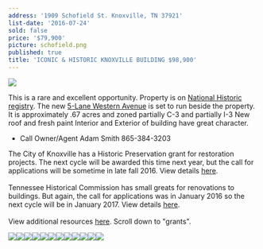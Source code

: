 ```yaml
---
address: '1909 Schofield St. Knoxville, TN 37921'
list-date: '2016-07-24'
sold: false
price: '$79,900'
picture: schofield.png
published: true
title: 'ICONIC & HISTORIC KNOXVILLE BUILDING $98,900'
---
```



![](/uploads/versions/13984404-p1020602---x----1200-900x---.jpg)

This is a rare and excellent opportunity. Property is on [National Historic registry](http://archive.knoxmpc.org/historic/comm/agendas/Apr2011/1909schofield.pdf). The new [5-Lane Western Avenue](http://documents.flexmls.com/documents/knx/20160428184725401582000000.pdf?688248.5628593713) is set to run beside the property. It is approximately .67 acres and zoned partially C-3 and partially I-3 New roof and fresh paint Interior and Exterior of building have great character.

* Call Owner/Agent Adam Smith 865-384-3203

The City of Knoxville has a Historic Preservation grant for restoration projects. The next cycle will be awarded this time next year, but the call for applications will be sometime in late fall 2016. View details [here](http://knoxvilletn.gov/government/city_departments_offices/community_development/facade_improvement_program/).
<br>
<br>Tennessee Historical Commission has small greats for renovations to buildings. But again, the call for applications was in January 2016 so the next cycle will be in January 2017. View details [here](https://tn.gov/environment/article/thc-federal-preservation-grants).
<br>
<br>View additional resources [here](http://knoxheritage.org/our-work/regional-resources/). Scroll down to "grants".

![](/uploads/versions/13984404-p1020602---x----1200-900x---.jpg)![](/uploads/versions/13984405-p1020603---x----1200-900x---.jpg)![](/uploads/versions/13984403-p1020601---x----1200-900x---.jpg)![](/uploads/versions/13984406-p1020604---x----1200-900x---.jpg)![](/uploads/versions/13984408-p1020606---x----1200-900x---.jpg)![](/uploads/versions/13984407-p1020605---x----1200-900x---.jpg)![](/uploads/versions/13984409-p1020607---x----1200-900x---.jpg)![](/uploads/versions/13984410-p1020608---x----1200-900x---.jpg)![](/uploads/versions/13984411-p1020609---x----1200-900x---.jpg)![](/uploads/versions/13984412-p1020610---x----1200-900x---.jpg)![](/uploads/versions/13984413-p1020611---x----1200-900x---.jpg)![](/uploads/versions/13984417-p1020615---x----1200-900x---.jpg)